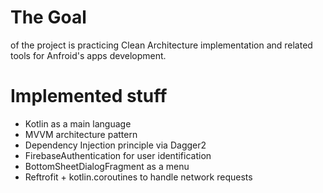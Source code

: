 # The Goal
of the project is practicing Clean Architecture implementation and related tools for Anfroid's apps development.

# Implemented stuff
- Kotlin as a main language
- MVVM architecture pattern
- Dependency Injection principle via Dagger2
- FirebaseAuthentication for user identification
- BottomSheetDialogFragment as a menu
- Reftrofit + kotlin.coroutines to handle network requests
